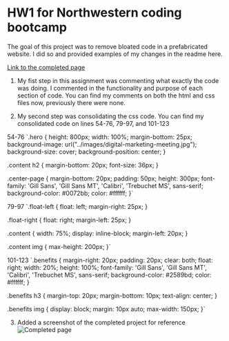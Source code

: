 # HW1 for Northwestern coding bootcamp

The goal of this project was to remove bloated code in a prefabricated website. I did so and provided examples of my changes in the readme here.

[Link to the completed page](https://haydenabeck.github.io/HW1/)

1. My fist step in this assignment was commenting what exactly the code was doing. I commented in the functionality and purpose of each section of code. You can find my comments on both the html and css files now, previously there were none.

2. My second step was consolidating the css code. You can find my consolidated code on lines 54-76, 79-97, and 101-123

54-76
`.hero {
    height: 800px;
    width: 100%;
    margin-bottom: 25px;
    background-image: url("../images/digital-marketing-meeting.jpg");
    background-size: cover;
    background-position: center;
}

.content h2 {
    margin-bottom: 20px;
    font-size: 36px;
}

.center-page {
    margin-bottom: 20px;
    padding: 50px;
    height: 300px;
    font-family: 'Gill Sans', 'Gill Sans MT', 'Calibri', 'Trebuchet MS', sans-serif;
    background-color: #0072bb;
    color: #ffffff;
}`

79-97
`.float-left {
    float: left;
    margin-right: 25px;
}

.float-right {
    float: right;
    margin-left: 25px;
}

.content {
    width: 75%;
    display: inline-block;
    margin-left: 20px;
}

.content img {
    max-height: 200px;
}`

101-123
`.benefits {
    margin-right: 20px;
    padding: 20px;
    clear: both;
    float: right;
    width: 20%;
    height: 100%;
    font-family: 'Gill Sans', 'Gill Sans MT', 'Calibri', 'Trebuchet MS', sans-serif;
    background-color: #2589bd;
    color: #ffffff;
}

.benefits h3 {
    margin-top: 20px;
    margin-bottom: 10px;
    text-align: center;
}

.benefits img {
    display: block;
    margin: 10px auto;
    max-width: 150px;
}`

3. Added a screenshot of the completed project for reference
![Completed page](Screenshot(9).png)